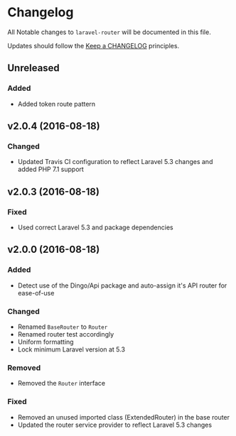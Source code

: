 # Changelog

All Notable changes to `laravel-router` will be documented in this file.

Updates should follow the [Keep a CHANGELOG](http://keepachangelog.com/) principles.

## Unreleased

### Added
- Added token route pattern

## v2.0.4 (2016-08-18)

### Changed
- Updated Travis CI configuration to reflect Laravel 5.3 changes and added PHP 7.1 support 

## v2.0.3 (2016-08-18)

### Fixed
- Used correct Laravel 5.3 and package dependencies

## v2.0.0 (2016-08-18)

### Added
- Detect use of the Dingo/Api package and auto-assign it's API router for ease-of-use

### Changed
- Renamed `BaseRouter` to `Router`
- Renamed router test accordingly
- Uniform formatting
- Lock minimum Laravel version at 5.3

### Removed
- Removed the `Router` interface

### Fixed
- Removed an unused imported class (ExtendedRouter) in the base router
- Updated the router service provider to reflect Laravel 5.3 changes